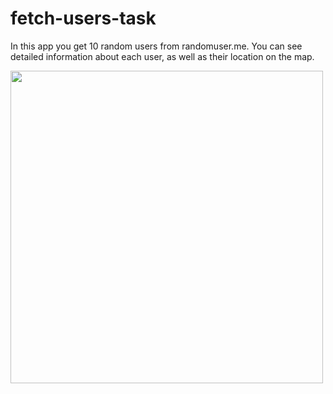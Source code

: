 # fetch-users-task
In this app you get 10 random users from randomuser.me. You can see detailed information about each user, as well as their location on the map.

<img class="animated-gif" src="https://user-images.githubusercontent.com/97702399/168376322-47dfe007-79cf-4218-b343-951a09af8fde.gif" height="500" >

